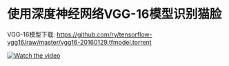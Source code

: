 # 使用深度神经网络VGG-16模型识别猫脸

VGG-16模型下载:
https://github.com/ry/tensorflow-vgg16/raw/master/vgg16-20160129.tfmodel.torrent

[![Watch the video](https://github.com/eclipsequote/vgg-16_keras/blob/master/cat.jpg)](https://github.com/eclipsequote/vgg-16_keras/blob/master/vgg-16_keras.mp4)
